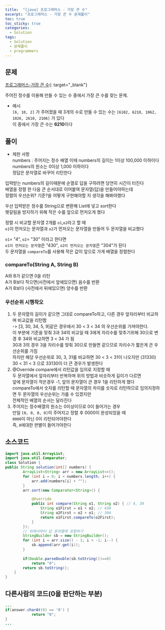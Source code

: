 ```yaml
---
title:  "[java] 프로그래머스 - 가장 큰 수"
excerpt: "프로그래머스 - 가장 큰 수 문제풀이"
toc: true
toc_sticky: true
categories:
  - Solution
tags:
  - Solution
  - 문제풀이
  - programmers
---
```

## 문제  
[프로그래머스-가장 큰 수](https://programmers.co.kr/learn/courses/30/lessons/42746?language=java){: target="_blank"}  

주어진 정수를 이용해 만들 수 있는 수 중에서 가장 큰 수를 찾는 문제.  

* 예시  
`[6, 10, 2]` 가 주어졌을 때 3개의 수로 만들 수 있는 수는 `[6102, 6210, 1062, 1026, 2610, 2106]` 가 있다  
이 중에서 가장 큰 수는 **6210**이다  

## 풀이  
* 제한 사항  
numbers : 주어지는 정수 배열
이때 numbers의 길이는 1이상 100,000 이하이다
numbers의 원소는 0이상 1,000 이하이다  
정답은 문자열로 바꾸어 리턴한다  


입력받는 numbers의 길이때문에 순열로 답을 구하려면 당연히 시간이 터진다  
배열을 정렬 한 다음 큰 순서대로 이어붙여 문자열(답)을 만들어야하는데  
정렬의 우선순위? 기준?을 어떻게 구현해야할 지 생각을 해봐야했다  

우선 입력받은 정수를 String으로 변환해 List에 넣고 sort한다  
헷갈림을 방지하기 위해 작은 수를 앞으로 먼저오게 했다  

정렬 시 비교할 문자열 2개를 `o1`,`o2`라고 할 때  
`o1`이 먼저오는 문자열과 `o2`가 먼저오는 문자열을 만들어 두 문자열을 비교했다  

`o1`= "4", `o2`= "30" 이라고 한다면  
`o1이 먼저오는 문자열`은 "430", `o2이 먼저오는 문자열`은 "304"가 된다  
두 문자열을 `compareTo`를 사용해 작은 값이 앞으로 가게 배열을 정렬한다  

### compareTo(String A, String B)  
A와 B가 같으면 0을 리턴  
A가 B보다 작으면(사전에서 앞에있으면) 음수를 반환  
A가 B보다 (사전에서 뒤에있으면) 양수를 반환  

### 우선순위 시행착오  
  1. 두 문자열의 길이가 같으면 그대로 compareTo하고, 다른 경우 앞자리부터 비교하며 비교값을 리턴함  
  -> [3, 30, 34, 5, 9]같은 경우에서 30 < 3 < 34 의 우선순위를 가져야한다.  
  이 부분에 기준을 맞춰 3과 34의 비교일 때 3에게 자리수를 맞추기위해 30으로 변경 후 34와 비교하면 3 < 34 가 됨  
  30과 3의 경우 3을 자리수를 맞춰 30으로 만들면 같으므로 자리수가 짧은게 큰 우선순위를 가짐  
  하지만 해당 우선순위로 30, 3, 31를 비교하면 30 < 3 < 31이 나오지만 (31330)  
  30 < 31 < 3 으로 33130이 더 큰 경우가 발생한다  
  2. @Override compare에서 리턴값을 임의로 지정할 때  
  두 문자열에서 앞자리부터 반복하며 위의 방법과 비슷하게 길이가 다르면  
  앞에 문자열이 작은경우 -1, 앞의 문자열이 큰 경우 1을 리턴하게 했다  
  compareTo에서 숫자를 리턴할 때 문자열의 차이를 숫자로 리턴하므로 임의지정하면 두 문자열의 우선순위는 가를 수 있겠지만  
  전체적인 배열의 순서는 달라진다   
  3. 주어지는 정수배열의 원소는 0이상이므로 0이 들어가는 경우  
  만일 `[0, 0, 0, 0]`이 주어지고 정렬 후 0000이 완성되었을 때  
  `0000`이 아닌 0이 리턴되어야한다  
  즉, `0`에대한 판별이 들어가야한다  


## 소스코드  

```java
import java.util.ArrayList;
import java.util.Comparator;
class Solution {
public String solution(int[] numbers) {
		ArrayList<String> arr = new ArrayList<>();
		for (int i = 0; i < numbers.length; i++) {
			arr.add(numbers[i] + "");
		}
		arr.sort(new Comparator<String>() {

			@Override
			public int compare(String o1, String o2) { // 4, 30
				String o1First = o1 + o2; // 430
				String o2First = o2 + o1; // 304
				return o1First.compareTo(o2First);
			}
		});
		// 뒤에서부터 답 문자열에 포함하기
		StringBuilder sb = new StringBuilder();
		for (int i = arr.size() - 1; i > -1; i--) {
			sb.append(arr.get(i));
		}
		
		if(Double.parseDouble(sb.toString())==0)
			return "0";
		return sb.toString();
	}
}
```

## 다른사람의 코드(0을 판단하는 부분)  
```java
...
if(answer.charAt(0) == '0') {
            return "0";
}
...
```